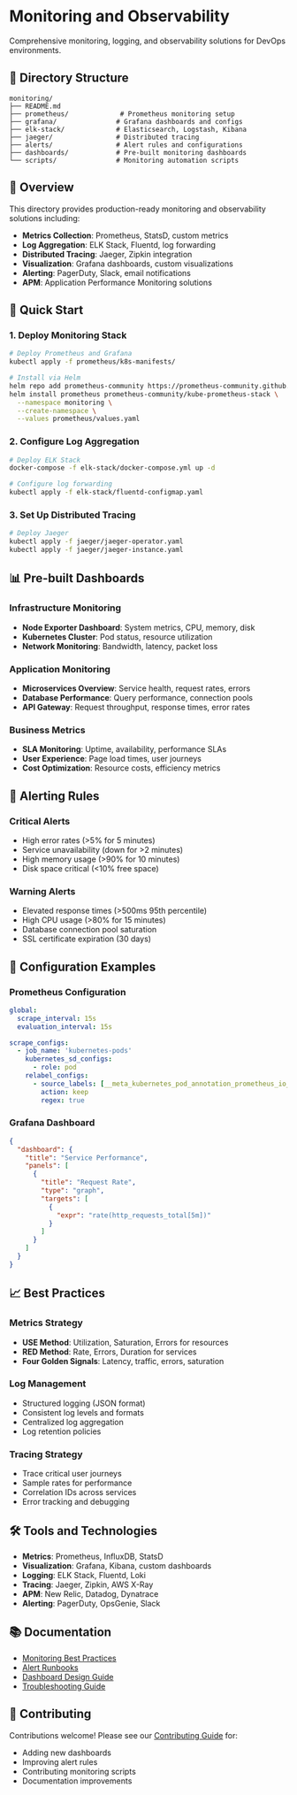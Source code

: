 # Monitoring and Observability

Comprehensive monitoring, logging, and observability solutions for DevOps environments.

## 📁 Directory Structure

```
monitoring/
├── README.md
├── prometheus/             # Prometheus monitoring setup
├── grafana/               # Grafana dashboards and configs
├── elk-stack/             # Elasticsearch, Logstash, Kibana
├── jaeger/                # Distributed tracing
├── alerts/                # Alert rules and configurations
├── dashboards/            # Pre-built monitoring dashboards
└── scripts/               # Monitoring automation scripts
```

## 🎯 Overview

This directory provides production-ready monitoring and observability solutions including:

- **Metrics Collection**: Prometheus, StatsD, custom metrics
- **Log Aggregation**: ELK Stack, Fluentd, log forwarding
- **Distributed Tracing**: Jaeger, Zipkin integration
- **Visualization**: Grafana dashboards, custom visualizations
- **Alerting**: PagerDuty, Slack, email notifications
- **APM**: Application Performance Monitoring solutions

## 🚀 Quick Start

### 1. Deploy Monitoring Stack

```bash
# Deploy Prometheus and Grafana
kubectl apply -f prometheus/k8s-manifests/

# Install via Helm
helm repo add prometheus-community https://prometheus-community.github.io/helm-charts
helm install prometheus prometheus-community/kube-prometheus-stack \
  --namespace monitoring \
  --create-namespace \
  --values prometheus/values.yaml
```

### 2. Configure Log Aggregation

```bash
# Deploy ELK Stack
docker-compose -f elk-stack/docker-compose.yml up -d

# Configure log forwarding
kubectl apply -f elk-stack/fluentd-configmap.yaml
```

### 3. Set Up Distributed Tracing

```bash
# Deploy Jaeger
kubectl apply -f jaeger/jaeger-operator.yaml
kubectl apply -f jaeger/jaeger-instance.yaml
```

## 📊 Pre-built Dashboards

### Infrastructure Monitoring
- **Node Exporter Dashboard**: System metrics, CPU, memory, disk
- **Kubernetes Cluster**: Pod status, resource utilization
- **Network Monitoring**: Bandwidth, latency, packet loss

### Application Monitoring
- **Microservices Overview**: Service health, request rates, errors
- **Database Performance**: Query performance, connection pools
- **API Gateway**: Request throughput, response times, error rates

### Business Metrics
- **SLA Monitoring**: Uptime, availability, performance SLAs
- **User Experience**: Page load times, user journeys
- **Cost Optimization**: Resource costs, efficiency metrics

## 🚨 Alerting Rules

### Critical Alerts
- High error rates (>5% for 5 minutes)
- Service unavailability (down for >2 minutes)
- High memory usage (>90% for 10 minutes)
- Disk space critical (<10% free space)

### Warning Alerts
- Elevated response times (>500ms 95th percentile)
- High CPU usage (>80% for 15 minutes)
- Database connection pool saturation
- SSL certificate expiration (30 days)

## 🔧 Configuration Examples

### Prometheus Configuration
```yaml
global:
  scrape_interval: 15s
  evaluation_interval: 15s

scrape_configs:
  - job_name: 'kubernetes-pods'
    kubernetes_sd_configs:
      - role: pod
    relabel_configs:
      - source_labels: [__meta_kubernetes_pod_annotation_prometheus_io_scrape]
        action: keep
        regex: true
```

### Grafana Dashboard
```json
{
  "dashboard": {
    "title": "Service Performance",
    "panels": [
      {
        "title": "Request Rate",
        "type": "graph",
        "targets": [
          {
            "expr": "rate(http_requests_total[5m])"
          }
        ]
      }
    ]
  }
}
```

## 📈 Best Practices

### Metrics Strategy
- **USE Method**: Utilization, Saturation, Errors for resources
- **RED Method**: Rate, Errors, Duration for services
- **Four Golden Signals**: Latency, traffic, errors, saturation

### Log Management
- Structured logging (JSON format)
- Consistent log levels and formats
- Centralized log aggregation
- Log retention policies

### Tracing Strategy
- Trace critical user journeys
- Sample rates for performance
- Correlation IDs across services
- Error tracking and debugging

## 🛠️ Tools and Technologies

- **Metrics**: Prometheus, InfluxDB, StatsD
- **Visualization**: Grafana, Kibana, custom dashboards
- **Logging**: ELK Stack, Fluentd, Loki
- **Tracing**: Jaeger, Zipkin, AWS X-Ray
- **APM**: New Relic, Datadog, Dynatrace
- **Alerting**: PagerDuty, OpsGenie, Slack

## 📚 Documentation

- [Monitoring Best Practices](../docs/monitoring-best-practices.md)
- [Alert Runbooks](../docs/alert-runbooks.md)
- [Dashboard Design Guide](../docs/dashboard-design.md)
- [Troubleshooting Guide](../docs/monitoring-troubleshooting.md)

## 🤝 Contributing

Contributions welcome! Please see our [Contributing Guide](../.github/CONTRIBUTING.md) for:
- Adding new dashboards
- Improving alert rules
- Contributing monitoring scripts
- Documentation improvements
